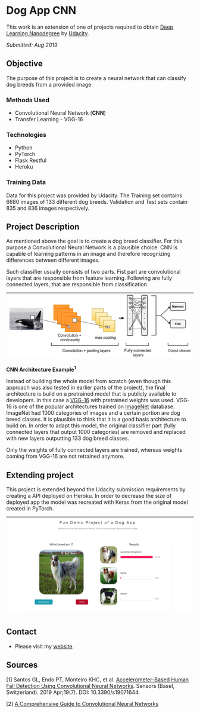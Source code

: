 # Dog App CNN
This work is an extension of one of projects required to obtain [Deep Learning Nanodegree](https://www.udacity.com/course/deep-learning-nanodegree--nd101) by [Udacity](https://www.udacity.com/).

*Submitted: Aug 2019*

## Objective
The purpose of this project is to create a neural network that can classify dog breeds from a provided image.

### Methods Used
* Convolutional Neural Network (**CNN**)
* Transfer Learning - VGG-16

### Technologies
* Python
* PyTorch
* Flask Restful
* Heroku

### Training Data
Data for this project was provided by Udacity. The Training set contains 6680 images of 133 different dog breeds. Validation and Test sets contain 835 and 836 images respectively.

## Project Description
As mentioned above the goal is to create a dog breed classifier. For this purpose a Convolutional Neural Network is a plausible choice. CNN is capable of learning patterns in an image and therefore recognizing differences between different images.

Such classifier usually consists of two parts. Fist part are convolutional layers that are responsible from feature learning. Following are fully connected layers, that are responsible from classification.

| ![Image of Dog App Frontend](<src/cnn.jpg>) |
| --- |
**CNN Architecture Example<sup>1</sup>**

Instead of building the whole model from scratch (even though this approach was also tested in earlier parts of the project), the final architecture is build on a pretrained model that is publicly available to developers.
In this case a [VGG-16](https://arxiv.org/pdf/1409.1556.pdf) with pretrained weights was used. VGG-16 is one of the popular architectures trained on [ImageNet](http://www.image-net.org/) database. ImageNet had 1000 categories of images and a certain portion are dog breed classes.
It is plausible to think that it is a good basis architecture to build on. In order to adapt this model, the original classifier part (fully connected layers that output 1000 categories) are removed and replaced with new layers outputting 133 dog breed classes.

Only the weights of fully connected layers are trained, whereas weights coming from VGG-16 are not retrained anymore.

## Extending project
This project is extended beyond the Udacity submission requirements by creating a API deployed on Heroku. In order to decrease the size of deployed app the model was recreated with Keras from the original model created in PyTorch.

| ![Image of Dog App Frontend](<src/cover_image.jpg>) |
| --- |


## Contact
* Please visit my [website](https://marketaince.com/).

## Sources
[1] Santos GL, Endo PT, Monteiro KHC, et al. [Accelerometer-Based Human Fall Detection Using Convolutional Neural Networks](https://europepmc.org/article/PMC/6480090). Sensors (Basel, Switzerland). 2019 Apr;19(7). DOI: 10.3390/s19071644.

[2] [A Comprehensive Guide to Convolutional Neural Networks](https://towardsdatascience.com/a-comprehensive-guide-to-convolutional-neural-networks-the-eli5-way-3bd2b1164a53)
